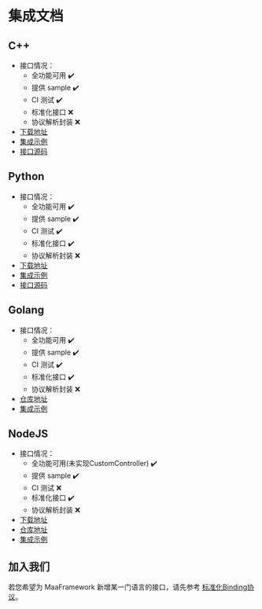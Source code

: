 # 集成文档

## C++

- 接口情况：
  - 全功能可用 ✔️
  - 提供 sample ✔️
  - CI 测试 ✔️
  - 标准化接口 ❌
  - 协议解析封装 ❌
- [下载地址](https://github.com/MaaXYZ/MaaFramework/releases)
- [集成示例](../../sample/cpp/main.cpp)
- [接口源码](https://github.com/MaaXYZ/MaaFramework/tree/main/include)

## Python

- 接口情况：
  - 全功能可用 ✔️
  - 提供 sample ✔️
  - CI 测试 ✔️
  - 标准化接口 ✔️
  - 协议解析封装 ❌
- [下载地址](https://pypi.org/project/MaaFw/)
- [集成示例](../../sample/python/__main__.py)
- [接口源码](https://github.com/MaaXYZ/MaaFramework/tree/main/source/binding/Python)

## Golang

- 接口情况：
  - 全功能可用 ✔️
  - 提供 sample ✔️
  - CI 测试 ✔️
  - 标准化接口 ✔️
  - 协议解析封装 ❌
- [仓库地址](https://github.com/MaaXYZ/maa-framework-go)
- [集成示例](https://github.com/MaaXYZ/maa-framework-go/tree/main/examples)

## NodeJS

- 接口情况：
  - 全功能可用(未实现CustomController) ✔️
  - 提供 sample ✔️
  - CI 测试 ❌
  - 标准化接口 ✔️
  - 协议解析封装 ❌
- [下载地址](https://npmjs.com/@nekosu/maa-node)
- [仓库地址](https://github.com/neko-para/maa-node)
- [集成示例](https://github.com/neko-para/maa-node/blob/main/sample/simpleLauncher.ts)

## 加入我们

若您希望为 MaaFramework 新增某一门语言的接口，请先参考 [标准化Binding协议](4.2-标准化Binding协议.md)。
